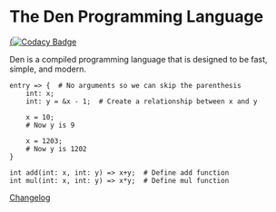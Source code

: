 # The Den Programming Language

[(![Codacy Badge](https://img.shields.io/codacy/grade/bdc3b36eff354ef3add854b40115ad53?style=for-the-badge)](https://www.codacy.com/manual/MonliH/den)

Den is a compiled programming language that is designed to be fast, simple, and modern.

```den
entry => {  # No arguments so we can skip the parenthesis
    int: x;
    int: y = &x - 1;  # Create a relationship between x and y

    x = 10;
    # Now y is 9

    x = 1203;
    # Now y is 1202
}

int add(int: x, int: y) => x+y;  # Define add function
int mul(int: x, int: y) => x*y;  # Define mul function
```

[Changelog](./changelog.md)
